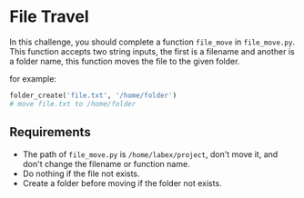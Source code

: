 # File Travel

In this challenge, you should complete a function `file_move` in `file_move.py`. This function accepts two string inputs, the first is a filename and another is a folder name, this function moves the file to the given folder.

for example:

```python
folder_create('file.txt', '/home/folder')
# move file.txt to /home/folder
```

## Requirements

- The path of `file_move.py` is `/home/labex/project`, don't move it, and don't change the filename or function name.
- Do nothing if the file not exists.
- Create a folder before moving if the folder not exists.
